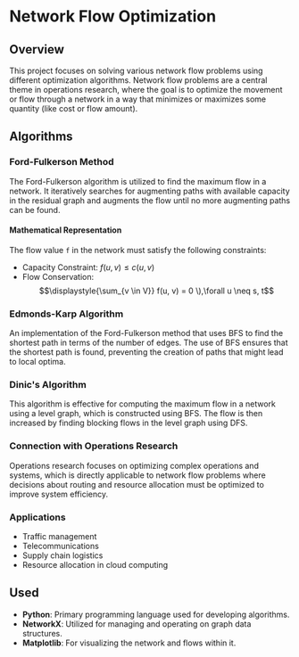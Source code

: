 # Network Flow Optimization

## Overview
This project focuses on solving various network flow problems using different optimization algorithms. Network flow problems are a central theme in operations research, where the goal is to optimize the movement or flow through a network in a way that minimizes or maximizes some quantity (like cost or flow amount).

## Algorithms

### Ford-Fulkerson Method
The Ford-Fulkerson algorithm is utilized to find the maximum flow in a network. It iteratively searches for augmenting paths with available capacity in the residual graph and augments the flow until no more augmenting paths can be found.

#### Mathematical Representation
The flow value `f` in the network must satisfy the following constraints:
- Capacity Constraint: $f(u, v) \leq c(u, v)$
- Flow Conservation: $$\displaystyle{\sum_{v \in V}} f(u, v) = 0 \),\forall u \neq s, t$$


### Edmonds-Karp Algorithm
An implementation of the Ford-Fulkerson method that uses BFS to find the shortest path in terms of the number of edges. The use of BFS ensures that the shortest path is found, preventing the creation of paths that might lead to local optima.

### Dinic's Algorithm
This algorithm is effective for computing the maximum flow in a network using a level graph, which is constructed using BFS. The flow is then increased by finding blocking flows in the level graph using DFS.

### Connection with Operations Research
Operations research focuses on optimizing complex operations and systems, which is directly applicable to network flow problems where decisions about routing and resource allocation must be optimized to improve system efficiency.

### Applications
- Traffic management
- Telecommunications
- Supply chain logistics
- Resource allocation in cloud computing

## Used
- **Python**: Primary programming language used for developing algorithms.
- **NetworkX**: Utilized for managing and operating on graph data structures.
- **Matplotlib**: For visualizing the network and flows within it.